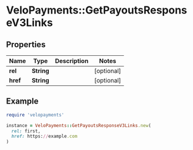 # VeloPayments::GetPayoutsResponseV3Links

## Properties

| Name | Type | Description | Notes |
| ---- | ---- | ----------- | ----- |
| **rel** | **String** |  | [optional] |
| **href** | **String** |  | [optional] |

## Example

```ruby
require 'velopayments'

instance = VeloPayments::GetPayoutsResponseV3Links.new(
  rel: first,
  href: https://example.com
)
```

